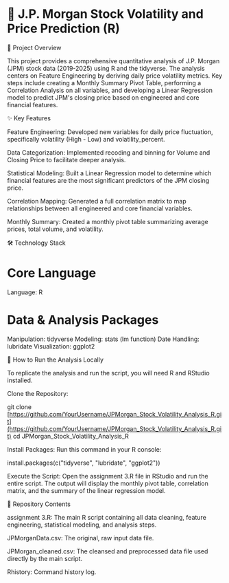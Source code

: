 # 🏦 J.P. Morgan Stock Volatility and Price Prediction (R)

🎯 Project Overview

This project provides a comprehensive quantitative analysis of J.P. Morgan (JPM) stock data (2019-2025) using R and the tidyverse. The analysis centers on Feature Engineering by deriving daily price volatility metrics. Key steps include creating a Monthly Summary Pivot Table, performing a Correlation Analysis on all variables, and developing a Linear Regression model to predict JPM's closing price based on engineered and core financial features.

✨ Key Features

Feature Engineering: Developed new variables for daily price fluctuation, specifically volatility (High - Low) and volatility_percent.

Data Categorization: Implemented recoding and binning for Volume and Closing Price to facilitate deeper analysis.

Statistical Modeling: Built a Linear Regression model to determine which financial features are the most significant predictors of the JPM closing price.

Correlation Mapping: Generated a full correlation matrix to map relationships between all engineered and core financial variables.

Monthly Summary: Created a monthly pivot table summarizing average prices, total volume, and volatility.

🛠️ Technology Stack

# Core Language
Language: R

# Data & Analysis Packages
Manipulation: tidyverse
Modeling: stats (lm function)
Date Handling: lubridate
Visualization: ggplot2




🚀 How to Run the Analysis Locally

To replicate the analysis and run the script, you will need R and RStudio installed.

Clone the Repository:

git clone [https://github.com/YourUsername/JPMorgan_Stock_Volatility_Analysis_R.git](https://github.com/YourUsername/JPMorgan_Stock_Volatility_Analysis_R.git)
cd JPMorgan_Stock_Volatility_Analysis_R




Install Packages: Run this command in your R console:

install.packages(c("tidyverse", "lubridate", "ggplot2"))




Execute the Script: Open the assignment 3.R file in RStudio and run the entire script. The output will display the monthly pivot table, correlation matrix, and the summary of the linear regression model.

📂 Repository Contents

assignment 3.R: The main R script containing all data cleaning, feature engineering, statistical modeling, and analysis steps.

JPMorganData.csv: The original, raw input data file.

JPMorgan_cleaned.csv: The cleansed and preprocessed data file used directly by the main script.

Rhistory: Command history log.
